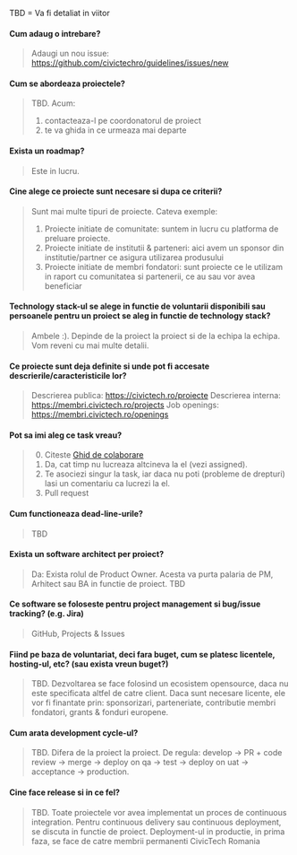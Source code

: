 TBD = Va fi detaliat in viitor

#### Cum adaug o intrebare?
> Adaugi un nou issue: https://github.com/civictechro/guidelines/issues/new

#### Cum se abordeaza proiectele? 
> TBD. Acum:
> 1) contacteaza-l pe coordonatorul de proiect
> 2) te va ghida in ce urmeaza mai departe

#### Exista un roadmap?
> Este in lucru. 

#### Cine alege ce proiecte sunt necesare si dupa ce criterii?
> Sunt mai multe tipuri de proiecte. Cateva exemple: 
> 1) Proiecte initiate de comunitate: suntem in lucru cu platforma de preluare proiecte. 
> 2) Proiecte initiate de institutii & parteneri: aici avem un sponsor din institutie/partner ce asigura utilizarea produsului
> 3) Proiecte initiate de membri fondatori: sunt proiecte ce le utilizam in raport cu comunitatea si partenerii, ce au sau vor avea beneficiar


#### Technology stack-ul se alege in functie de voluntarii disponibili sau persoanele pentru un proiect se aleg in functie de technology stack?
> Ambele :). Depinde de la proiect la proiect si de la echipa la echipa. Vom reveni cu mai multe detalii.

#### Ce proiecte sunt deja definite si unde pot fi accesate descrierile/caracteristicile lor?
> Descrierea publica: https://civictech.ro/proiecte
> Descrierea interna: https://membri.civictech.ro/projects
> Job openings: https://membri.civictech.ro/openings


#### Pot sa imi aleg ce task vreau?
> 0) Citeste [Ghid de colaborare](CONTRIBUTING.md)
> 1) Da, cat timp nu lucreaza altcineva la el (vezi assigned). 
> 2) Te asociezi singur la task, iar daca nu poti (probleme de drepturi) lasi un comentariu ca lucrezi la el. 
> 3) Pull request


#### Cum functioneaza dead-line-urile?
> TBD

#### Exista un software architect per proiect?
> Da: Exista rolul de Product Owner. Acesta va purta palaria de PM, Arhitect sau BA in functie de proiect. TBD

#### Ce software se foloseste pentru project management si bug/issue tracking? (e.g. Jira)
> GitHub, Projects & Issues

#### Fiind pe baza de voluntariat, deci fara buget, cum se platesc licentele, hosting-ul, etc? (sau exista vreun buget?)
> TBD.
> Dezvoltarea se face folosind un ecosistem opensource, daca nu este specificata altfel de catre client. 
> Daca sunt necesare licente, ele vor fi finantate prin: sponsorizari, parteneriate, contributie membri fondatori, grants & fonduri europene.

#### Cum arata development cycle-ul? 
> TBD. Difera de la proiect la proiect. De regula: develop -> PR + code review -> merge -> deploy on qa -> test -> deploy on uat -> acceptance -> production. 

#### Cine face release si in ce fel?
> TBD. Toate proiectele vor avea implementat un proces de continuous integration. Pentru continuous delivery sau continuous deployment, se discuta in functie de proiect. Deployment-ul in productie, in prima faza, se face de catre membrii permanenti CivicTech Romania